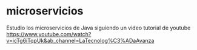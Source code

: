 # microservicios
Estudio los microservicios de Java siguiendo un video tutorial de youtube <br>
https://www.youtube.com/watch?v=icTg6iTqpUk&ab_channel=LaTecnolog%C3%ADaAvanza
